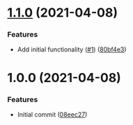 # [1.1.0](https://github.com/mongodb-ansible-roles/ansible-role-shfmt/compare/v1.0.0...v1.1.0) (2021-04-08)


### Features

* Add initial functionality ([#1](https://github.com/mongodb-ansible-roles/ansible-role-shfmt/issues/1)) ([80bf4e3](https://github.com/mongodb-ansible-roles/ansible-role-shfmt/commit/80bf4e36e590c113e9050e3d6673de4468fd2d34))

# 1.0.0 (2021-04-08)


### Features

* Initial commit ([08eec27](https://github.com/mongodb-ansible-roles/ansible-role-shfmt/commit/08eec270cb80cce79c1a51a0b1c65a8630458765))
